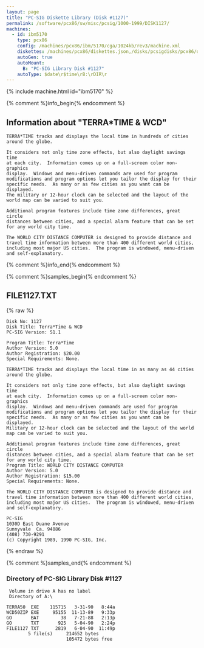 ```yaml
---
layout: page
title: "PC-SIG Diskette Library (Disk #1127)"
permalink: /software/pcx86/sw/misc/pcsig/1000-1999/DISK1127/
machines:
  - id: ibm5170
    type: pcx86
    config: /machines/pcx86/ibm/5170/cga/1024kb/rev3/machine.xml
    diskettes: /machines/pcx86/diskettes.json,/disks/pcsigdisks/pcx86/diskettes.json
    autoGen: true
    autoMount:
      B: "PC-SIG Library Disk #1127"
    autoType: $date\r$time\rB:\rDIR\r
---
```


{% include machine.html id="ibm5170" %}

{% comment %}info_begin{% endcomment %}

## Information about "TERRA*TIME & WCD"

    TERRA*TIME tracks and displays the local time in hundreds of cities
    around the globe.
    
    It considers not only time zone effects, but also daylight savings time
    at each city.  Information comes up on a full-screen color non-graphics
    display.  Windows and menu-driven commands are used for program
    modifications and program options let you tailor the display for their
    specific needs.  As many or as few cities as you want can be displayed.
    The military or 12-hour clock can be selected and the layout of the
    world map can be varied to suit you.
    
    Additional program features include time zone differences, great circle
    distances between cities, and a special alarm feature that can be set
    for any world city time.
    
    The WORLD CITY DISTANCE COMPUTER is designed to provide distance and
    travel time information between more than 400 different world cities,
    including most major US cities.  The program is windowed, menu-driven
    and self-explanatory.
{% comment %}info_end{% endcomment %}

{% comment %}samples_begin{% endcomment %}

## FILE1127.TXT

{% raw %}
```
Disk No: 1127                                                           
Disk Title: Terra*Time & WCD                                            
PC-SIG Version: S1.1                                                    
                                                                        
Program Title: Terra*Time                                               
Author Version: 5.0                                                     
Author Registration: $20.00                                             
Special Requirements: None.                                             
                                                                        
TERRA*TIME tracks and displays the local time in as many as 44 cities   
around the globe.                                                       
                                                                        
It considers not only time zone effects, but also daylight savings time 
at each city.  Information comes up on a full-screen color non-graphics 
display.  Windows and menu-driven commands are used for program         
modifications and program options let you tailor the display for their  
specific needs.  As many or as few cities as you want can be displayed. 
Military or 12-hour clock can be selected and the layout of the world   
map can be varied to suit you.                                          
                                                                        
Additional program features include time zone differences, great circle 
distances between cities, and a special alarm feature that can be set   
for any world city time.                                                
Program Title: WORLD CITY DISTANCE COMPUTER                             
Author Version: 5.0                                                     
Author Registration: $15.00                                             
Special Requirements: None.                                             
                                                                        
The WORLD CITY DISTANCE COMPUTER is designed to provide distance and    
travel time information between more than 400 different world cities,   
including most major US cities.  The program is windowed, menu-driven   
and self-explanatory.                                                   
                                                                        
PC-SIG                                                                  
1030D East Duane Avenue                                                 
Sunnyvale  Ca. 94086                                                    
(408) 730-9291                                                          
(c) Copyright 1989, 1990 PC-SIG, Inc.                                         
```
{% endraw %}

{% comment %}samples_end{% endcomment %}

### Directory of PC-SIG Library Disk #1127

     Volume in drive A has no label
     Directory of A:\

    TERRA50  EXE    115715   3-31-90   8:44a
    WCD50ZIP EXE     95155  11-13-89   9:33p
    GO       BAT        38   7-21-88   2:13p
    GO       TXT       925   5-04-90   2:24p
    FILE1127 TXT      2819   6-04-90  11:49p
            5 file(s)     214652 bytes
                          105472 bytes free
